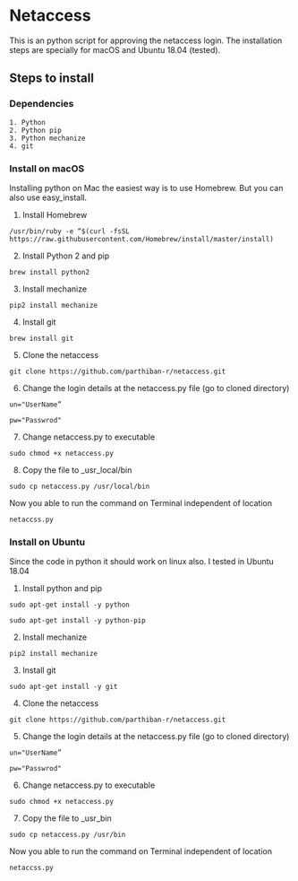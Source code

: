 # Netaccess
This is an python script for approving the netaccess login. 
The installation steps are specially for macOS and Ubuntu 18.04 (tested).

## Steps  to install 
### Dependencies 
	1. Python 
	2. Python pip
	3. Python mechanize 
	4. git
### Install on macOS
Installing python on Mac the easiest way is to use Homebrew. But you can also use easy_install.

1. Install Homebrew

`/usr/bin/ruby -e “$(curl -fsSL https://raw.githubusercontent.com/Homebrew/install/master/install)`

2. Install Python 2 and pip

`brew install python2`

3. Install mechanize

`pip2 install mechanize`

4. Install git

`brew install git`

5. Clone the netaccess

`git clone https://github.com/parthiban-r/netaccess.git`

6. Change the login details at the netaccess.py file (go to cloned directory)

`un="UserName”`

`pw="Passwrod"`

7. Change netaccess.py to executable

`sudo chmod +x netaccess.py`

8. Copy the file to _usr_local/bin

`sudo cp netaccess.py /usr/local/bin`

Now you able to run the command on Terminal independent of location

`netaccss.py`


### Install on Ubuntu
Since the code in python it should work on linux also. I tested in Ubuntu 18.04

1. Install python and pip

`sudo apt-get install -y python`

`sudo apt-get install -y python-pip`

2. Install mechanize

`pip2 install mechanize`

3. Install git

`sudo apt-get install -y git`

4. Clone the netaccess

`git clone https://github.com/parthiban-r/netaccess.git`

5. Change the login details at the netaccess.py file (go to cloned directory)

`un="UserName”`

`pw="Passwrod"`

6. Change netaccess.py to executable

`sudo chmod +x netaccess.py`

7. Copy the file to _usr_bin

`sudo cp netaccess.py /usr/bin`

Now you able to run the command on Terminal independent of location

`netaccss.py`
